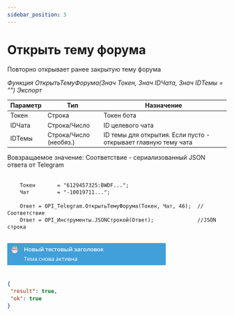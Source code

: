 ```yaml
---
sidebar_position: 5
---
```


# Открыть тему форума
Повторно открывает ранее закрытую тему форума


*Функция ОткрытьТемуФорума(Знач Токен, Знач IDЧата, Знач IDТемы = "") Экспорт*

  | Параметр | Тип | Назначение |
  |-|-|-|
  | Токен | Строка | Токен бота |
  | IDЧата | Строка/Число | ID целевого чата |
  | IDТемы | Строка/Число (необяз.) | ID темы для открытия. Если пусто - открывает главную тему чата |
  
  Вовзращаемое значение: Соответствие - сериализованный JSON ответа от Telegram

```bsl title="Пример кода"
	
    Токен       = "6129457325:BWDF...";
    Чат         = "-10019711...";
  
    Ответ = OPI_Telegram.ОткрытьТемуФорума(Токен, Чат, 46);  //Соответствие
    Ответ = OPI_Инструменты.JSONСтрокой(Ответ);              //JSON строка 
	
```

![Результат](img/4.png)

```json title="Результат"

{
 "result": true,
 "ok": true
}

```
